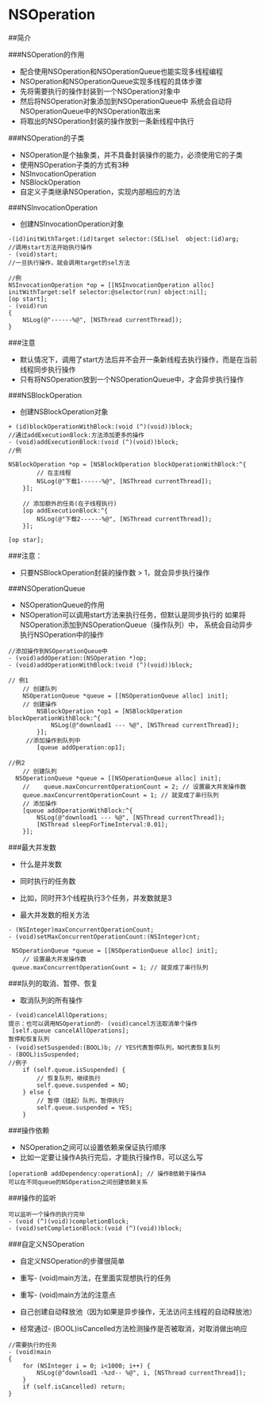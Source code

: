 # NSOperation
##简介

###NSOperation的作用
- 配合使用NSOperation和NSOperationQueue也能实现多线程编程
- NSOperation和NSOperationQueue实现多线程的具体步骤
 - 先将需要执行的操作封装到一个NSOperation对象中
 - 然后将NSOperation对象添加到NSOperationQueue中
   系统会自动将NSOperationQueue中的NSOperation取出来
 - 将取出的NSOperation封装的操作放到一条新线程中执行

###NSOperation的子类

- NSOperation是个抽象类，并不具备封装操作的能力，必须使用它的子类
- 使用NSOperation子类的方式有3种
 - NSInvocationOperation
 - NSBlockOperation
 - 自定义子类继承NSOperation，实现内部相应的方法

###NSInvocationOperation

- 创建NSInvocationOperation对象

```objc
-(id)initWithTarget:(id)target selector:(SEL)sel  object:(id)arg;
//调用start方法开始执行操作
- (void)start;
//一旦执行操作，就会调用target的sel方法

//例
NSInvocationOperation *op = [[NSInvocationOperation alloc] initWithTarget:self selector:@selector(run) object:nil];
[op start];
- (void)run
{
    NSLog(@"------%@", [NSThread currentThread]);
}
```
###注意

- 默认情况下，调用了start方法后并不会开一条新线程去执行操作，而是在当前线程同步执行操作
- 只有将NSOperation放到一个NSOperationQueue中，才会异步执行操作

###NSBlockOperation

- 创建NSBlockOperation对象

```objc
+ (id)blockOperationWithBlock:(void (^)(void))block;
//通过addExecutionBlock:方法添加更多的操作
- (void)addExecutionBlock:(void (^)(void))block;
//例

NSBlockOperation *op = [NSBlockOperation blockOperationWithBlock:^{
        // 在主线程
        NSLog(@"下载1------%@", [NSThread currentThread]);
    }];
    
    // 添加额外的任务(在子线程执行)
    [op addExecutionBlock:^{
        NSLog(@"下载2------%@", [NSThread currentThread]);
    }];

[op star];
```

###注意：

- 只要NSBlockOperation封装的操作数 > 1，就会异步执行操作


###NSOperationQueue

- NSOperationQueue的作用
 - NSOperation可以调用start方法来执行任务，但默认是同步执行的
   如果将NSOperation添加到NSOperationQueue（操作队列）中，    系统会自动异步执行NSOperation中的操作

```objc
//添加操作到NSOperationQueue中
- (void)addOperation:(NSOperation *)op;
- (void)addOperationWithBlock:(void (^)(void))block;

// 例1
    // 创建队列
    NSOperationQueue *queue = [[NSOperationQueue alloc] init];
    // 创建操作
        NSBlockOperation *op1 = [NSBlockOperation blockOperationWithBlock:^{
            NSLog(@"download1 --- %@", [NSThread currentThread]);
        }];
     //添加操作到队列中
        [queue addOperation:op1];

//例2
    // 创建队列
  NSOperationQueue *queue = [[NSOperationQueue alloc] init];
    //    queue.maxConcurrentOperationCount = 2; // 设置最大并发操作数
    queue.maxConcurrentOperationCount = 1; // 就变成了串行队列
    // 添加操作
    [queue addOperationWithBlock:^{
        NSLog(@"download1 --- %@", [NSThread currentThread]);
        [NSThread sleepForTimeInterval:0.01];
    }];

```

###最大并发数

- 什么是并发数
 - 同时执行的任务数
 - 比如，同时开3个线程执行3个任务，并发数就是3

- 最大并发数的相关方法

```objc
- (NSInteger)maxConcurrentOperationCount;
- (void)setMaxConcurrentOperationCount:(NSInteger)cnt;

 NSOperationQueue *queue = [[NSOperationQueue alloc] init];
    // 设置最大并发操作数
 queue.maxConcurrentOperationCount = 1; // 就变成了串行队列
```
###队列的取消、暂停、恢复

- 取消队列的所有操作

```objc
- (void)cancelAllOperations;
提示：也可以调用NSOperation的- (void)cancel方法取消单个操作
 [self.queue cancelAllOperations];
暂停和恢复队列
- (void)setSuspended:(BOOL)b; // YES代表暂停队列，NO代表恢复队列
- (BOOL)isSuspended;
//例子
    if (self.queue.isSuspended) {
        // 恢复队列，继续执行
        self.queue.suspended = NO;
    } else {
        // 暂停（挂起）队列，暂停执行
        self.queue.suspended = YES;
    }
```

###操作依赖

- NSOperation之间可以设置依赖来保证执行顺序
- 比如一定要让操作A执行完后，才能执行操作B，可以这么写
```obj
[operationB addDependency:operationA]; // 操作B依赖于操作A
可以在不同queue的NSOperation之间创建依赖关系
```
###操作的监听

```objc
可以监听一个操作的执行完毕
- (void (^)(void))completionBlock;
- (void)setCompletionBlock:(void (^)(void))block;
```

###自定义NSOperation

- 自定义NSOperation的步骤很简单
 - 重写- (void)main方法，在里面实现想执行的任务

- 重写- (void)main方法的注意点
 - 自己创建自动释放池（因为如果是异步操作，无法访问主线程的自动释放池）
- 经常通过- (BOOL)isCancelled方法检测操作是否被取消，对取消做出响应


```objc
//需要执行的任务
- (void)main
{
    for (NSInteger i = 0; i<1000; i++) {
        NSLog(@"download1 -%zd-- %@", i, [NSThread currentThread]);
    }
    if (self.isCancelled) return;
}
```










